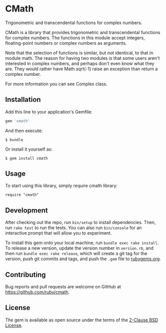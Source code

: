 # CMath

Trigonometric and transcendental functions for complex numbers.

CMath is a library that provides trigonometric and transcendental functions for complex numbers. The functions in this module accept integers, floating-point numbers or complex numbers as arguments.

Note that the selection of functions is similar, but not identical, to that in module math. The reason for having two modules is that some users aren't interested in complex numbers, and perhaps don't even know what they are. They would rather have Math.sqrt(-1) raise an exception than return a complex number.

For more information you can see Complex class.

## Installation

Add this line to your application's Gemfile:

```ruby
gem 'cmath'
```

And then execute:

    $ bundle

Or install it yourself as:

    $ gem install cmath

## Usage

To start using this library, simply require cmath library:

```
require "cmath"
```

## Development

After checking out the repo, run `bin/setup` to install dependencies. Then, run `rake test` to run the tests. You can also run `bin/console` for an interactive prompt that will allow you to experiment.

To install this gem onto your local machine, run `bundle exec rake install`. To release a new version, update the version number in `version.rb`, and then run `bundle exec rake release`, which will create a git tag for the version, push git commits and tags, and push the `.gem` file to [rubygems.org](https://rubygems.org).

## Contributing

Bug reports and pull requests are welcome on GitHub at https://github.com/ruby/cmath.


## License

The gem is available as open source under the terms of the [2-Clause BSD License](https://opensource.org/licenses/BSD-2-Clause).
